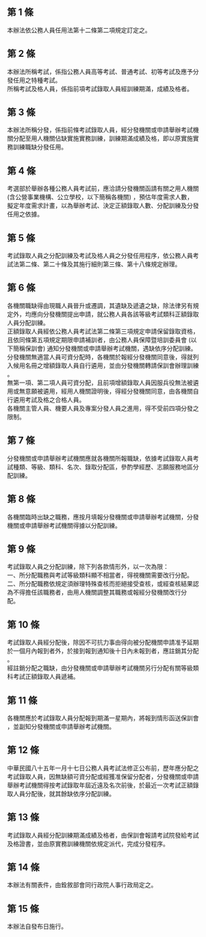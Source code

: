 第 1 條
-------
本辦法依公務人員任用法第十二條第二項規定訂定之。

第 2 條
-------
本辦法所稱考試，係指公務人員高等考試、普通考試、初等考試及應予分  
發任用之特種考試。  
所稱考試及格人員，係指前項考試錄取人員經訓練期滿，成績及格者。

第 3 條
-------
本辦法所稱分發，係指前條考試錄取人員，經分發機關或申請舉辦考試機  
關分配至用人機關佔缺實施實務訓練，訓練期滿成績及格，即以原實施實  
務訓練職缺分發任用。

第 4 條
-------
考選部於舉辦各種公務人員考試前，應洽請分發機關函請有關之用人機關  
 (含公營事業機構、公立學校，以下簡稱各機關) ，預估年度需求人數，  
擬定年度需求計畫，以為舉辦考試、決定正額錄取人數、分配訓練及分發  
任用之依據。

第 5 條
-------
考試錄取人員之分配訓練及考試及格人員之分發任用程序，依公務人員考  
試法第二條、第二十條及其施行細則第三條、第十八條規定辦理。

第 6 條
-------
各機關職缺得由現職人員晉升或遷調，其遺缺及遞遺之缺，除法律另有規  
定外，均應向分發機關提出申請，就公務人員各該等級考試類科正額錄取  
人員分配訓練。  
正額錄取人員經依公務人員考試法第二條第三項規定申請保留錄取資格，  
且依同條第五項規定期限申請補訓者，由公務人員保障暨培訓委員會 (以  
下簡稱保訓會) 通知分發機關或申請舉辦考試機關，遇缺依序分配訓練。  
分發機關無適當人員可資分配時，各機關於報經分發機關同意後，得就列  
入候用名冊之增額錄取人員自行遴用，並由分發機關轉請保訓會辦理訓練  
。  
無第一項、第二項人員可資分配，且前項增額錄取人員因服兵役無法被遴  
用或無意願被遴用，經用人機關證明後，得經分發機關同意，由各機關自  
行遴用考試及格之合格人員。  
各機關主管人員、機要人員及專案分發人員之進用，得不受前四項分發之  
限制。

第 7 條
-------
分發機關或申請舉辦考試機關應就各機關所報職缺，依據考試錄取人員考  
試種類、等級、類科、名次、錄取分配區，參酌學經歷、志願服務地區分  
配訓練。

第 8 條
-------
各機關臨時出缺之職務，應按月填報分發機關或申請舉辦考試機關，分發  
機關或申請舉辦考試機關得據以分配訓練。

第 9 條
-------
考試錄取人員之分配訓練，除下列各款情形外，以一次為限：  
一、所分配職務與考試等級類科顯不相當者，得視機關需要改行分配。  
二、所分配職務依規定須辦理特殊查核而拒絕接受查核，或經查核結果認  
    為不得擔任該職務者，由用人機關調整其職務或報經分發機關改行分  
    配。

第 10 條
--------
考試錄取人員經分配後，除因不可抗力事由得向被分配機關申請准予延期  
於一個月內報到者外，於接到報到通知後十日內未報到者，應註銷其分配  
。  
經註銷分配之職缺，由分發機關或申請舉辦考試機關另行分配有關等級類  
科考試正額錄取人員遞補。

第 11 條
--------
各機關應於考試錄取人員分配報到期滿一星期內，將報到情形函送保訓會  
，並副知分發機關或申請舉辦考試機關。

第 12 條
--------
中華民國八十五年一月十七日公務人員考試法修正公布前，歷年應分配之  
考試錄取人員，因無缺額可資分配或經獲准保留分配者，分發機關或申請  
舉辦考試機關得按考試錄取年屆近遠及名次前後，於最近一次考試正額錄  
取人員分配後，就其餘缺依序分配訓練。

第 13 條
--------
考試錄取人員經分配訓練期滿成績及格者，由保訓會報請考試院發給考試  
及格證書，並由原實務訓練機關依規定派代，完成分發程序。

第 14 條
--------
本辦法有關表件，由銓敘部會同行政院人事行政局定之。

第 15 條
--------
本辦法自發布日施行。

